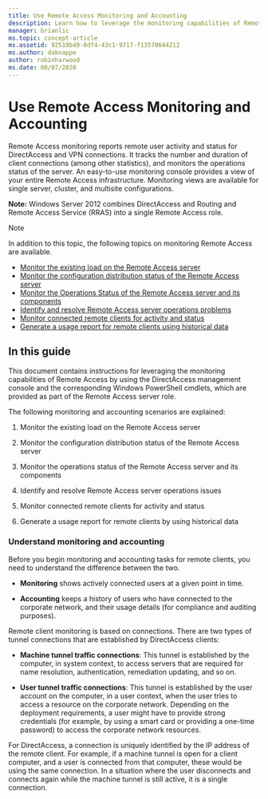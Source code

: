```yaml
---
title: Use Remote Access Monitoring and Accounting
description: Learn how to leverage the monitoring capabilities of Remote Access by using the DirectAccess management console and the corresponding Windows PowerShell cmdlets.
manager: brianlic
ms.topic: concept-article
ms.assetid: 92519b49-0df4-43c1-9717-f13570644212
ms.author: daknappe
author: robinharwood
ms.date: 08/07/2020
---
```

# Use Remote Access Monitoring and Accounting

Remote Access monitoring reports remote user activity and status for DirectAccess and VPN connections. It tracks the number and duration of client connections (among other statistics), and monitors the operations status of the server. An easy-to-use monitoring console provides a view of your entire Remote Access infrastructure. Monitoring views are available for single server, cluster, and multisite configurations.

**Note:** Windows Server 2012 combines DirectAccess and Routing and Remote Access Service (RRAS) into a single Remote Access role.

> [!NOTE]
> In addition to this topic, the following topics on monitoring Remote Access are available.
>
> -   [Monitor the existing load on the Remote Access server](Monitor-the-existing-load-on-the-Remote-Access-server.md)
> -   [Monitor the configuration distribution status of the Remote Access server](Monitor-the-configuration-distribution-status-of-the-Remote-Access-server.md)
> -   [Monitor the Operations Status of the Remote Access server and its components](Monitor-the-operations-status-of-the-Remote-Access-server-and-its-components.md)
> -   [Identify and resolve Remote Access server operations problems](Identify-and-resolve-Remote-Access-server-operations-problems.md)
> -   [Monitor connected remote clients for activity and status](Monitor-connected-remote-clients-for-activity-and-status.md)
> -   [Generate a usage report for remote clients using historical data](Generate-a-usage-report-for-remote-clients-using-historical-data.md)

## In this guide
This document contains instructions for leveraging the monitoring capabilities of Remote Access by using the DirectAccess management console and the corresponding Windows PowerShell cmdlets, which are provided as part of the Remote Access server role.

The following monitoring and accounting scenarios are explained:

1.  Monitor the existing load on the Remote Access server

2.  Monitor the configuration distribution status of the Remote Access server

3.  Monitor the operations status of the Remote Access server and its components

4.  Identify and resolve Remote Access server operations issues

5.  Monitor connected remote clients for activity and status

6.  Generate a usage report for remote clients by using historical data

### Understand monitoring and accounting
Before you begin monitoring and accounting tasks for remote clients, you need to understand the difference between the two.

-   **Monitoring** shows actively connected users at a given point in time.

-   **Accounting** keeps a history of users who have connected to the corporate network, and their usage details (for compliance and auditing purposes).

Remote client monitoring is based on connections. There are two types of tunnel connections that are established by DirectAccess clients:

-   **Machine tunnel traffic connections**: This tunnel is established by the computer, in system context, to access servers that are required for name resolution, authentication, remediation updating, and so on.

-   **User tunnel traffic connections**: This tunnel is established by the user account on the computer, in a user context, when the user tries to access a resource on the corporate network. Depending on the deployment requirements, a user might have to provide strong credentials (for example, by using a smart card or providing a one-time password) to access the corporate network resources.

For DirectAccess, a connection is uniquely identified by the IP address of the remote client. For example, if a machine tunnel is open for a client computer, and a user is connected from that computer, these would be using the same connection. In a situation where the user disconnects and connects again while the machine tunnel is still active, it is a single connection.



